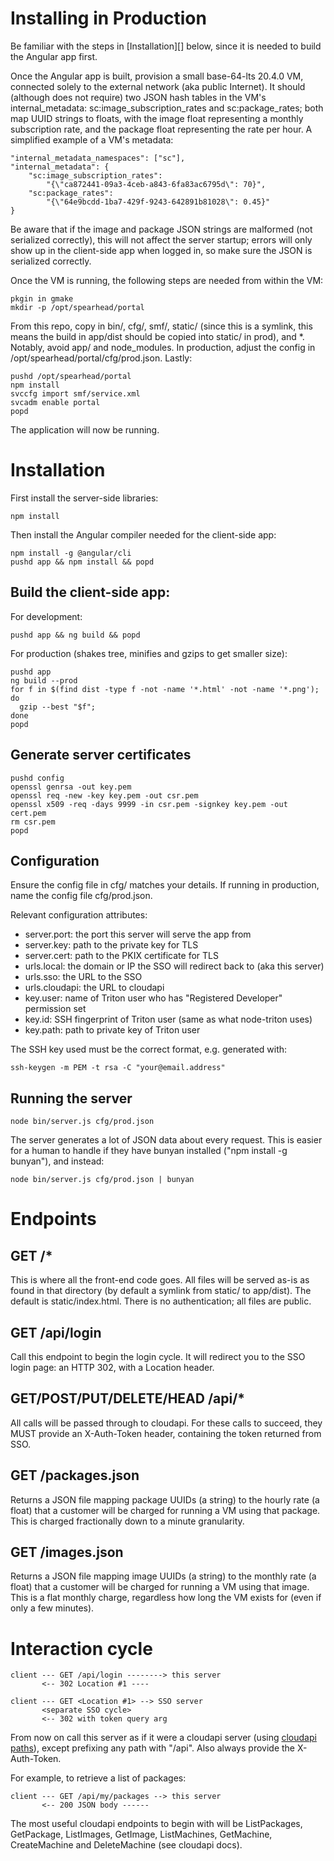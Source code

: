 # Installing in Production

Be familiar with the steps in [Installation][] below, since it is needed to
build the Angular app first.

Once the Angular app is built, provision a small base-64-lts 20.4.0 VM,
connected solely to the external network (aka public Internet). It should
(although does not require) two JSON hash tables in the VM's internal\_metadata:
sc:image\_subscription\_rates and sc:package\_rates; both map UUID strings to
floats, with the image float representing a monthly subscription rate, and the
package float representing the rate per hour. A simplified example of a VM's
metadata:

    "internal_metadata_namespaces": ["sc"],
    "internal_metadata": {
        "sc:image_subscription_rates":
            "{\"ca872441-09a3-4ceb-a843-6fa83ac6795d\": 70}",
        "sc:package_rates":
            "{\"64e9bcdd-1ba7-429f-9243-642891b81028\": 0.45}"
    }

Be aware that if the image and package JSON strings are malformed (not
serialized correctly), this will not affect the server startup; errors will
only show up in the client-side app when logged in, so make sure the JSON is
serialized correctly.

Once the VM is running, the following steps are needed from within the VM:

    pkgin in gmake
    mkdir -p /opt/spearhead/portal

From this repo, copy in bin/, cfg/, smf/, static/ (since this is a symlink,
this means the build in app/dist should be copied into static/ in prod), and \*.
Notably, avoid app/ and node\_modules. In production, adjust the config in
/opt/spearhead/portal/cfg/prod.json. Lastly:

    pushd /opt/spearhead/portal
    npm install
    svccfg import smf/service.xml
    svcadm enable portal
    popd

The application will now be running.

# Installation

First install the server-side libraries:

    npm install

Then install the Angular compiler needed for the client-side app:

    npm install -g @angular/cli
    pushd app && npm install && popd

## Build the client-side app:

For development:

    pushd app && ng build && popd

For production (shakes tree, minifies and gzips to get smaller size):

    pushd app
    ng build --prod
    for f in $(find dist -type f -not -name '*.html' -not -name '*.png'); do
      gzip --best "$f";
    done
    popd

## Generate server certificates

    pushd config
    openssl genrsa -out key.pem
    openssl req -new -key key.pem -out csr.pem
    openssl x509 -req -days 9999 -in csr.pem -signkey key.pem -out cert.pem
    rm csr.pem
    popd

## Configuration

Ensure the config file in cfg/ matches your details. If running in
production, name the config file cfg/prod.json.

Relevant configuration attributes:

- server.port: the port this server will serve the app from
- server.key: path to the private key for TLS
- server.cert: path to the PKIX certificate for TLS
- urls.local: the domain or IP the SSO will redirect back to (aka this server)
- urls.sso: the URL to the SSO
- urls.cloudapi: the URL to cloudapi
- key.user: name of Triton user who has "Registered Developer" permission set
- key.id: SSH fingerprint of Triton user (same as what node-triton uses)
- key.path: path to private key of Triton user

The SSH key used must be the correct format, e.g. generated with:

    ssh-keygen -m PEM -t rsa -C "your@email.address"

## Running the server

    node bin/server.js cfg/prod.json

The server generates a lot of JSON data about every request. This is easier
for a human to handle if they have bunyan installed ("npm install -g bunyan"),
and instead:

    node bin/server.js cfg/prod.json | bunyan

# Endpoints

## GET /\*

This is where all the front-end code goes. All files will be served as-is as
found in that directory (by default a symlink from static/ to app/dist). The
default is static/index.html. There is no authentication; all files are public.

## GET /api/login

Call this endpoint to begin the login cycle. It will redirect you to the SSO
login page: an HTTP 302, with a Location header.

## GET/POST/PUT/DELETE/HEAD /api/\*

All calls will be passed through to cloudapi. For these calls to succeed,
they MUST provide an X-Auth-Token header, containing the token returned from
SSO.

## GET /packages.json

Returns a JSON file mapping package UUIDs (a string) to the hourly rate
(a float) that a customer will be charged for running a VM using that package.
This is charged fractionally down to a minute granularity.

## GET /images.json

Returns a JSON file mapping image UUIDs (a string) to the monthly rate
(a float) that a customer will be charged for running a VM using that image.
This is a flat monthly charge, regardless how long the VM exists for (even if
only a few minutes).

# Interaction cycle

    client --- GET /api/login --------> this server
           <-- 302 Location #1 ----

    client --- GET <Location #1> --> SSO server
           <separate SSO cycle>
           <-- 302 with token query arg

From now on call this server as if it were a cloudapi server (using [cloudapi
paths](https://github.com/joyent/sdc-cloudapi/blob/master/docs/index.md#api-introduction)),
except prefixing any path with "/api". Also always provide the X-Auth-Token.

For example, to retrieve a list of packages:

    client --- GET /api/my/packages --> this server
           <-- 200 JSON body ------

The most useful cloudapi endpoints to begin with will be ListPackages,
GetPackage, ListImages, GetImage, ListMachines, GetMachine, CreateMachine and
DeleteMachine (see cloudapi docs).
